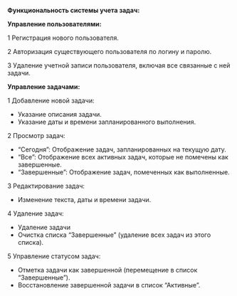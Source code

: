 **Функциональность системы учета задач:**

**Управление пользователями:**

1 Регистрация нового пользователя.

2 Авторизация существующего пользователя по логину и паролю.

3 Удаление учетной записи пользователя, включая все связанные с ней задачи.

**Управление задачами:**

1 Добавление новой задачи:
* Указание описания задачи.
* Указание даты и времени запланированного выполнения.
  
2 Просмотр задач:
* “Сегодня”: Отображение задач, запланированных на текущую дату.
* “Все”: Отображение всех активных задач, которые не помечены как завершенные.
* “Завершенные”: Отображение задач, помеченных как выполненные.

3 Редактирование задач:
* Изменение текста, даты и времени задачи.
  
4 Удаление задач:
* Удаление задачи
* Очистка списка “Завершенные” (удаление всех задач из этого списка).
  
5 Управление статусом задач:
* Отметка задачи как завершенной (перемещение в список “Завершенные”).
* Восстановление завершенной задачи в список “Активные”.

